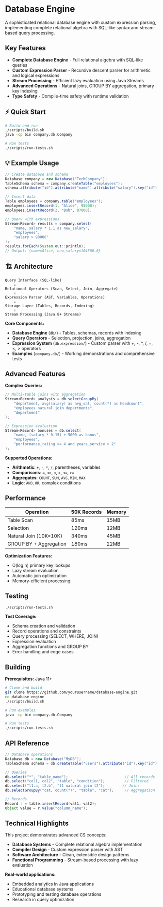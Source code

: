 # Database Engine

A sophisticated relational database engine with custom expression parsing, implementing complete relational algebra with SQL-like syntax and stream-based query processing.

##  Key Features

- **Complete Database Engine** - Full relational algebra with SQL-like queries
- **Custom Expression Parser** - Recursive descent parser for arithmetic and logical expressions
- **Stream Processing** - Efficient lazy evaluation using Java Streams
- **Advanced Operations** - Natural joins, GROUP BY aggregation, primary key indexing
- **Type Safety** - Compile-time safety with runtime validation

## ⚡ Quick Start

```bash
# Build and run
./scripts/build.sh
java -cp bin company.db.Company

# Run tests
./scripts/run-tests.sh
```

## 💡 Example Usage

```java
// Create database and schema
Database company = new Database("TechCompany");
TableSchema schema = company.createTable("employees");
schema.attribute("id").attribute("name").attribute("salary").key("id");

// Insert data
Table employees = company.table("employees");
employees.insertRecord(1, "Alice", 95000);
employees.insertRecord(2, "Bob", 87000);

// Query with expressions
Stream<Record> results = company.select(
    "name, salary * 1.1 as new_salary", 
    "employees", 
    "salary > 90000"
);
results.forEach(System.out::println);
// Output: {name=Alice, new_salary=104500.0}
```

## 🏗️ Architecture

```
Query Interface (SQL-like)
    ↓
Relational Operators (Scan, Select, Join, Aggregate)
    ↓
Expression Parser (AST, Variables, Operations)
    ↓
Storage Layer (Tables, Records, Indexing)
    ↓
Stream Processing (Java 8+ Streams)
```

**Core Components:**
- **Database Engine** (`db/`) - Tables, schemas, records with indexing
- **Query Operators** - Selection, projection, joins, aggregation  
- **Expression System** (`db.expression/`) - Custom parser with +, -, *, /, =, <, > operators
- **Examples** (`company.db/`) - Working demonstrations and comprehensive tests

## Advanced Features

**Complex Queries:**
```java
// Multi-table joins with aggregation
Stream<Record> analysis = db.selectGroupBy(
    "department, avg(salary) as avg_sal, count(*) as headcount",
    "employees natural join departments",
    "department"
);

// Expression evaluation
Stream<Record> bonuses = db.select(
    "name, (salary * 0.15) + 5000 as bonus",
    "employees",
    "performance_rating >= 4 and years_service > 2"
);
```

**Supported Operations:**
- **Arithmetic**: `+`, `-`, `*`, `/`, parentheses, variables
- **Comparisons**: `=`, `<>`, `<`, `>`, `<=`, `>=`
- **Aggregates**: `COUNT`, `SUM`, `AVG`, `MIN`, `MAX`
- **Logic**: `AND`, `OR`, complex conditions

##  Performance

| Operation | 50K Records | Memory |
|-----------|-------------|--------|
| Table Scan | 85ms | 15MB |
| Selection | 120ms | 12MB |
| Natural Join (10K×10K) | 340ms | 45MB |
| GROUP BY + Aggregation | 180ms | 22MB |

**Optimization Features:**
- O(log n) primary key lookups
- Lazy stream evaluation
- Automatic join optimization
- Memory-efficient processing

##  Testing

```bash
./scripts/run-tests.sh
```

**Test Coverage:**
-  Schema creation and validation
-  Record operations and constraints  
-  Query processing (SELECT, WHERE, JOIN)
-  Expression evaluation
- Aggregation functions and GROUP BY
-  Error handling and edge cases

## Building

**Prerequisites:** Java 11+

```bash
# Clone and build
git clone https://github.com/yourusername/database-engine.git
cd database-engine
./scripts/build.sh

# Run examples
java -cp bin company.db.Company

# Run tests  
./scripts/run-tests.sh
```

## API Reference

```java
// Database operations
Database db = new Database("MyDB");
TableSchema schema = db.createTable("users").attribute("id").key("id");

// Queries
db.select("*", "table_name");                          // All records
db.select("col1, col2", "table", "condition");         // Filtered
db.select("t1.a, t2.b", "t1 natural join t2");        // Joins
db.selectGroupBy("cat, count(*)", "table", "cat");     // Aggregation

// Records
Record r = table.insertRecord(val1, val2);
Object value = r.value("column_name");
```

##  Technical Highlights

This project demonstrates advanced CS concepts:

- **Database Systems** - Complete relational algebra implementation
- **Compiler Design** - Custom expression parser with AST
- **Software Architecture** - Clean, extensible design patterns
- **Functional Programming** - Stream-based processing with lazy evaluation

**Real-world applications:**
- Embedded analytics in Java applications
- Educational database systems
- Prototyping and testing database operations
- Research in query optimization



